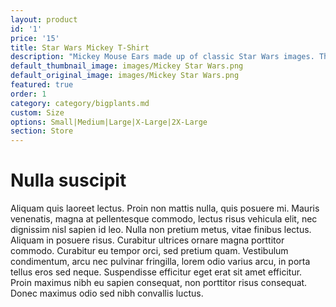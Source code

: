 ```yaml
---
layout: product
id: '1'
price: '15'
title: Star Wars Mickey T-Shirt
description: "Mickey Mouse Ears made up of classic Star Wars images. This shirt is made of 100% Cotton. The Design is made of HTV Vinyl.\_ \_ \_ \_ \_ \_ \_ \_ \_ \_ \_ \_ \_ \_ \_ \_ \_ \_ \_ \_ \_ \_ \_ \_ \_ \_ Shirts come in the following colors: White, Blue, Pink, Red, Purple.\_ \_ \_ \_ \_ \_ \_ \_ \_ \_ \_ \_ \_ \_ \_ \_ \_ \_ \_ \_ \_ \_ \_Shirts available in the following sizes: S, M, L, XL, 2X"
default_thumbnail_image: images/Mickey Star Wars.png
default_original_image: images/Mickey Star Wars.png
featured: true
order: 1
category: category/bigplants.md
custom: Size
options: Small|Medium|Large|X-Large|2X-Large
section: Store
---
```


# Nulla suscipit

Aliquam quis laoreet lectus. Proin non mattis nulla, quis posuere mi. Mauris venenatis, magna at pellentesque commodo, lectus risus vehicula elit, nec dignissim nisl sapien id leo. Nulla non pretium metus, vitae finibus lectus. Aliquam in posuere risus. Curabitur ultrices ornare magna porttitor commodo. Curabitur eu tempor orci, sed pretium quam. Vestibulum condimentum, arcu nec pulvinar fringilla, lorem odio varius arcu, in porta tellus eros sed neque. Suspendisse efficitur eget erat sit amet efficitur. Proin maximus nibh eu sapien consequat, non porttitor risus consequat. Donec maximus odio sed nibh convallis luctus.
